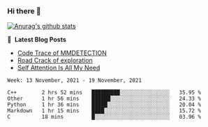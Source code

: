 ### Hi there 👋

<!--
**LRY89757/LRY89757** is a ✨ _special_ ✨ repository because its `README.md` (this file) appears on your GitHub profile.

Here are some ideas to get you started:

- 🔭 I’m currently working on ...
- 🌱 I’m currently learning ...
- 👯 I’m looking to collaborate on ...
- 🤔 I’m looking for help with ...
- 💬 Ask me about ...
- 📫 How to reach me: ...
- 😄 Pronouns: ...
- ⚡ Fun fact: ...
-->
[![Anurag's github stats](https://github-readme-stats.vercel.app/api?username=LRY89757)](https://github.com/anuraghazra/github-readme-stats)

📕 &nbsp;**Latest Blog Posts**
<!-- BLOG-POST-LIST:START -->
- [Code Trace of MMDETECTION](https://lry89757.github.io/2021/10/16/code-trace-of-mmdetection/)
- [Road Crack of exploration](https://lry89757.github.io/2021/10/04/lu-mian-lie-feng-shu-ju-ji-diao-yan/)
- [Self Attention Is All My Need](https://lry89757.github.io/2021/10/13/self-attention-is-all-my-need/)
<!-- - [God Mode in browsers: document.designMode = "on"](https://dev.to/gautamkrishnar/god-mode-in-browsers-document-designmode-on-2pmo) -->
<!-- BLOG-POST-LIST:END -->

 <!--START_SECTION:waka-->
```text
Week: 13 November, 2021 - 19 November, 2021

C++        2 hrs 52 mins   █████████░░░░░░░░░░░░░░░░   35.95 % 
Other      1 hr 56 mins    ██████░░░░░░░░░░░░░░░░░░░   24.33 % 
Python     1 hr 36 mins    █████░░░░░░░░░░░░░░░░░░░░   20.04 % 
Markdown   1 hr 15 mins    ████░░░░░░░░░░░░░░░░░░░░░   15.72 % 
C          18 mins         █░░░░░░░░░░░░░░░░░░░░░░░░   03.96 % 
```
<!--END_SECTION:waka-->
